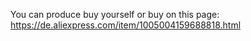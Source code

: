 You can produce buy yourself or buy on this page:
https://de.aliexpress.com/item/1005004159688818.html
